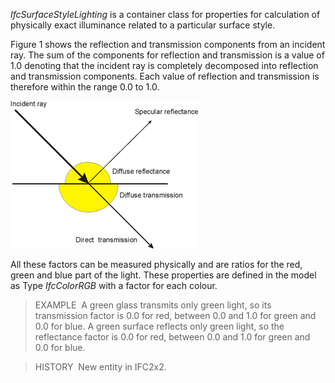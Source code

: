 ﻿_IfcSurfaceStyleLighting_ is a container class for properties for calculation of physically exact illuminance related to a particular surface style.

Figure 1 shows the reflection and transmission components from an incident ray. The sum of the components for reflection and transmission is a value of 1.0 denoting that the incident ray is completely decomposed into reflection and transmission components. Each value of reflection and transmission is therefore within the range 0.0 to 1.0.

!["material reflection components"](../../../../../../figures/ifcsurfacelightingproperties_fig1.gif "Figure 1 &mdash; Surface style lighting")

All these factors can be measured physically and are ratios for the red, green and blue part of the light. These properties are defined in the model as Type _IfcColorRGB_ with a factor for each colour.

> EXAMPLE&nbsp; A green glass transmits only green light, so its transmission factor is 0.0 for red, between 0.0 and 1.0 for green and 0.0 for blue. A green surface reflects only green light, so the reflectance factor is 0.0 for red, between 0.0 and 1.0 for green and 0.0 for blue.

> HISTORY&nbsp; New entity in IFC2x2.
